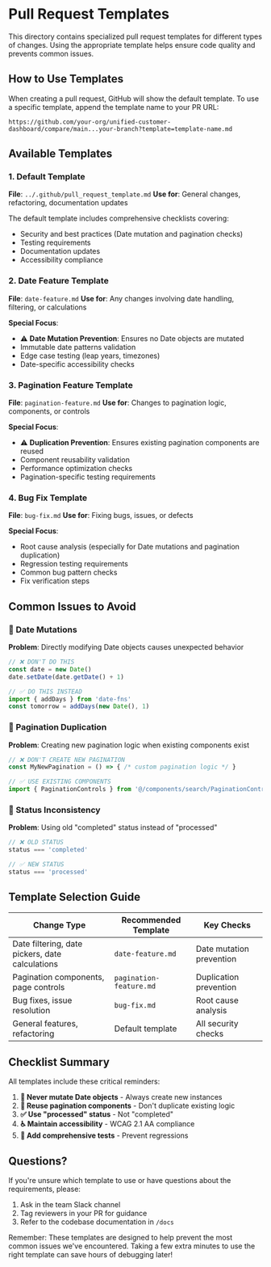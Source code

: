 # Pull Request Templates

This directory contains specialized pull request templates for different types of changes. Using the appropriate template helps ensure code quality and prevents common issues.

## How to Use Templates

When creating a pull request, GitHub will show the default template. To use a specific template, append the template name to your PR URL:

```
https://github.com/your-org/unified-customer-dashboard/compare/main...your-branch?template=template-name.md
```

## Available Templates

### 1. Default Template
**File**: `../.github/pull_request_template.md`
**Use for**: General changes, refactoring, documentation updates

The default template includes comprehensive checklists covering:
- Security and best practices (Date mutation and pagination checks)
- Testing requirements
- Documentation updates
- Accessibility compliance

### 2. Date Feature Template
**File**: `date-feature.md`
**Use for**: Any changes involving date handling, filtering, or calculations

**Special Focus**:
- ⚠️ **Date Mutation Prevention**: Ensures no Date objects are mutated
- Immutable date patterns validation
- Edge case testing (leap years, timezones)
- Date-specific accessibility checks

### 3. Pagination Feature Template
**File**: `pagination-feature.md`
**Use for**: Changes to pagination logic, components, or controls

**Special Focus**:
- ⚠️ **Duplication Prevention**: Ensures existing pagination components are reused
- Component reusability validation
- Performance optimization checks
- Pagination-specific testing requirements

### 4. Bug Fix Template
**File**: `bug-fix.md`
**Use for**: Fixing bugs, issues, or defects

**Special Focus**:
- Root cause analysis (especially for Date mutations and pagination duplication)
- Regression testing requirements
- Common bug pattern checks
- Fix verification steps

## Common Issues to Avoid

### 🚫 Date Mutations
**Problem**: Directly modifying Date objects causes unexpected behavior
```typescript
// ❌ DON'T DO THIS
const date = new Date()
date.setDate(date.getDate() + 1)

// ✅ DO THIS INSTEAD
import { addDays } from 'date-fns'
const tomorrow = addDays(new Date(), 1)
```

### 🚫 Pagination Duplication
**Problem**: Creating new pagination logic when existing components exist
```typescript
// ❌ DON'T CREATE NEW PAGINATION
const MyNewPagination = () => { /* custom pagination logic */ }

// ✅ USE EXISTING COMPONENTS
import { PaginationControls } from '@/components/search/PaginationControls'
```

### 🚫 Status Inconsistency
**Problem**: Using old "completed" status instead of "processed"
```typescript
// ❌ OLD STATUS
status === 'completed'

// ✅ NEW STATUS
status === 'processed'
```

## Template Selection Guide

| Change Type | Recommended Template | Key Checks |
|-------------|---------------------|------------|
| Date filtering, date pickers, date calculations | `date-feature.md` | Date mutation prevention |
| Pagination components, page controls | `pagination-feature.md` | Duplication prevention |
| Bug fixes, issue resolution | `bug-fix.md` | Root cause analysis |
| General features, refactoring | Default template | All security checks |

## Checklist Summary

All templates include these critical reminders:

1. **🚫 Never mutate Date objects** - Always create new instances
2. **🔄 Reuse pagination components** - Don't duplicate existing logic
3. **✅ Use "processed" status** - Not "completed"
4. **♿ Maintain accessibility** - WCAG 2.1 AA compliance
5. **🧪 Add comprehensive tests** - Prevent regressions

## Questions?

If you're unsure which template to use or have questions about the requirements, please:
1. Ask in the team Slack channel
2. Tag reviewers in your PR for guidance
3. Refer to the codebase documentation in `/docs`

Remember: These templates are designed to help prevent the most common issues we've encountered. Taking a few extra minutes to use the right template can save hours of debugging later!

